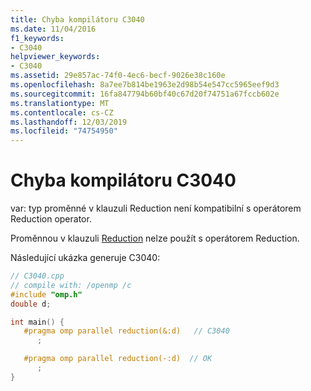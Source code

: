 ```yaml
---
title: Chyba kompilátoru C3040
ms.date: 11/04/2016
f1_keywords:
- C3040
helpviewer_keywords:
- C3040
ms.assetid: 29e857ac-74f0-4ec6-becf-9026e38c160e
ms.openlocfilehash: 8a7ee7b814be1963e2d98b54e547cc5965eef9d3
ms.sourcegitcommit: 16fa847794b60bf40c67d20f74751a67fccb602e
ms.translationtype: MT
ms.contentlocale: cs-CZ
ms.lasthandoff: 12/03/2019
ms.locfileid: "74754950"
---
```

# <a name="compiler-error-c3040"></a>Chyba kompilátoru C3040

var: typ proměnné v klauzuli Reduction není kompatibilní s operátorem Reduction operator.

Proměnnou v klauzuli [Reduction](../../parallel/openmp/reference/reduction.md) nelze použít s operátorem Reduction.

Následující ukázka generuje C3040:

```cpp
// C3040.cpp
// compile with: /openmp /c
#include "omp.h"
double d;

int main() {
   #pragma omp parallel reduction(&:d)   // C3040
      ;

   #pragma omp parallel reduction(-:d)  // OK
      ;
}
```
